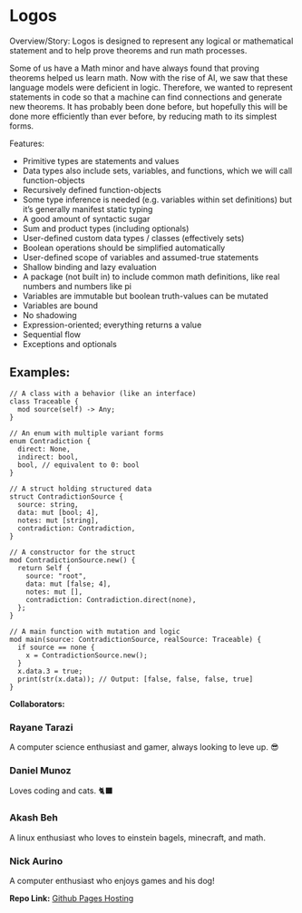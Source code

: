 # Logos

Overview/Story:
Logos is designed to represent any logical or mathematical statement and to help prove theorems and run math processes.

Some of us have a Math minor and have always found that proving theorems helped us learn math. Now with the rise of AI, we saw that these language models were deficient in logic. Therefore, we wanted to represent statements in code so that a machine can find connections and generate new theorems. It has probably been done before, but hopefully this will be done more efficiently than ever before, by reducing math to its simplest forms.

Features:
- Primitive types are statements and values
- Data types also include sets, variables, and functions, which we will call function-objects
- Recursively defined function-objects
- Some type inference is needed (e.g. variables within set definitions) but it’s generally manifest static typing
- A good amount of syntactic sugar
- Sum and product types (including optionals)
- User-defined custom data types / classes (effectively sets)
- Boolean operations should be simplified automatically
- User-defined scope of variables and assumed-true statements
- Shallow binding and lazy evaluation
- A package (not built in) to include common math definitions, like real numbers and numbers like pi
- Variables are immutable but boolean truth-values can be mutated
- Variables are bound
- No shadowing
- Expression-oriented; everything returns a value
- Sequential flow
- Exceptions and optionals

## Examples:

```logos
// A class with a behavior (like an interface)
class Traceable {
  mod source(self) -> Any;
}
```
```logos
// An enum with multiple variant forms
enum Contradiction {
  direct: None,
  indirect: bool,
  bool, // equivalent to 0: bool
}
```
```logos
// A struct holding structured data
struct ContradictionSource {
  source: string,
  data: mut [bool; 4],
  notes: mut [string],
  contradiction: Contradiction,
}
```
```logos
// A constructor for the struct
mod ContradictionSource.new() {
  return Self {
    source: "root",
    data: mut [false; 4],
    notes: mut [],
    contradiction: Contradiction.direct(none),
  };
}
```
```logos
// A main function with mutation and logic
mod main(source: ContradictionSource, realSource: Traceable) {
  if source == none {
    x = ContradictionSource.new();
  }
  x.data.3 = true;
  print(str(x.data)); // Output: [false, false, false, true]
}
```

**Collaborators:**

### Rayane Tarazi 
A computer science enthusiast and gamer, always looking to leve up. 😎	
### Daniel Munoz 
Loves coding and cats. 🐈‍⬛
### Akash Beh 
A linux enthusiast who loves to einstein bagels, minecraft, and math.
### Nick Aurino
A computer enthusiast who enjoys games and his dog! 

**Repo Link:**
[Github Pages Hosting](https://rtarazi1105.github.io/Logos/)
